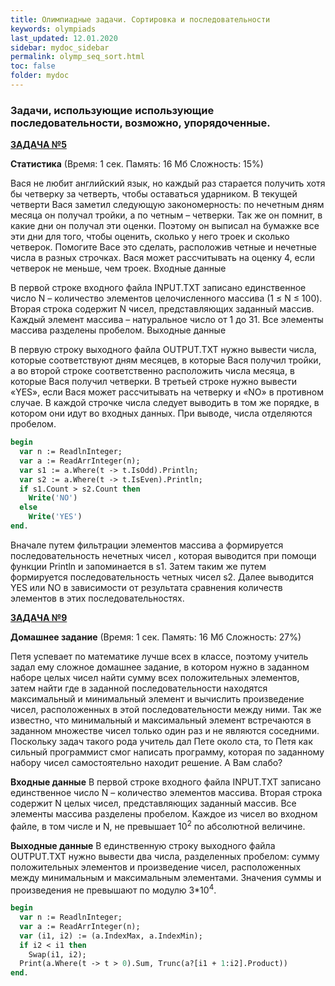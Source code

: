 ```yaml
---
title: Олимпиадные задачи. Сортировка и последовательности
keywords: olympiads
last_updated: 12.01.2020
sidebar: mydoc_sidebar
permalink: olymp_seq_sort.html
toc: false
folder: mydoc
---
```


<script src="//i.upmath.me/latex.js"></script> 

### Задачи, использующие использующие последовательности, возможно, упорядоченные.

[**ЗАДАЧА №5**](https://acmp.ru/index.asp?main=task&id_task=5) 		
	
**Статистика** (Время: 1 сек. Память: 16 Мб Сложность: 15%)

Вася не любит английский язык, но каждый раз старается получить хотя бы четверку за четверть, чтобы оставаться ударником. В текущей четверти Вася заметил следующую закономерность: по нечетным дням месяца он получал тройки, а по четным – четверки. Так же он помнит, в какие дни он получал эти оценки. Поэтому он выписал на бумажке все эти дни для того, чтобы оценить, сколько у него троек и сколько четверок. Помогите Васе это сделать, расположив четные и нечетные числа в разных строчках. Вася может рассчитывать на оценку 4, если четверок не меньше, чем троек.
Входные данные

В первой строке входного файла INPUT.TXT записано единственное число N – количество элементов целочисленного массива (1 ≤ N ≤ 100). Вторая строка содержит N чисел, представляющих заданный массив. Каждый элемент массива – натуральное число от 1 до 31. Все элементы массива разделены пробелом.
Выходные данные

В первую строку выходного файла OUTPUT.TXT нужно вывести числа, которые соответствуют дням месяцев, в которые Вася получил тройки, а во второй строке соответственно расположить числа месяца, в которые Вася получил четверки. В третьей строке нужно вывести «YES», если Вася может рассчитывать на четверку и «NO» в противном случае. В каждой строчке числа следует выводить в том же порядке, в котором они идут во входных данных. При выводе, числа отделяются пробелом. 

```pascal
begin
  var n := ReadlnInteger;
  var a := ReadArrInteger(n);
  var s1 := a.Where(t -> t.IsOdd).Println;
  var s2 := a.Where(t -> t.IsEven).Println;
  if s1.Count > s2.Count then
    Write('NO')
  else
    Write('YES')
end.
```

Вначале путем фильтрации элементов массива а формируется последовательность нечетных чисел , которая выводится при помощи функции Println и запоминается в s1. Затем таким же путем формируется последовательность четных чисел s2. Далее выводится YES или NO в зависимости от результата сравнения количеств элементов в этих последовательностях.

[**ЗАДАЧА №9**](https://acmp.ru/index.asp?main=task&id_task=9)
	
**Домашнее задание** (Время: 1 сек. Память: 16 Мб Сложность: 27%)

Петя успевает по математике лучше всех в классе, поэтому учитель задал ему сложное домашнее задание, в котором нужно в заданном наборе целых чисел найти сумму всех положительных элементов, затем найти где в заданной последовательности находятся максимальный и минимальный элемент и вычислить произведение чисел, расположенных в этой последовательности между ними. Так же известно, что минимальный и максимальный элемент встречаются в заданном множестве чисел только один раз и не являются соседними. Поскольку задач такого рода учитель дал Пете около ста, то Петя как сильный программист смог написать программу, которая по заданному набору чисел самостоятельно находит решение. А Вам слабо?

**Входные данные**
В первой строке входного файла INPUT.TXT записано единственное число N – количество элементов массива. Вторая строка содержит N целых чисел, представляющих заданный массив. Все элементы массива разделены пробелом. Каждое из чисел во входном файле, в том числе и N, не превышает 10<sup>2</sup> по абсолютной величине.

**Выходные данные**
В единственную строку выходного файла OUTPUT.TXT нужно вывести два числа, разделенных пробелом: сумму положительных элементов и произведение чисел, расположенных между минимальным и максимальным элементами. Значения суммы и произведения не превышают по модулю 3*10<sup>4</sup>.

```pascal
begin
  var n := ReadlnInteger;
  var a := ReadArrInteger(n);
  var (i1, i2) := (a.IndexMax, a.IndexMin);
  if i2 < i1 then
    Swap(i1, i2);
  Print(a.Where(t -> t > 0).Sum, Trunc(a?[i1 + 1:i2].Product))
end.
```

